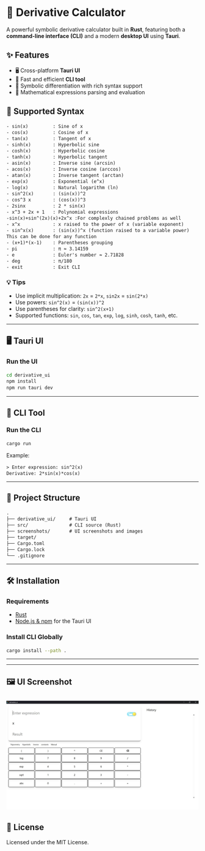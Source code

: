 # 📐 Derivative Calculator

A powerful symbolic derivative calculator built in **Rust**, featuring both a **command-line interface (CLI)** and a modern **desktop UI** using **Tauri**.


## ✨ Features

- 🖥️ Cross-platform **Tauri UI**
- 🔧 Fast and efficient **CLI tool**
- 🧠 Symbolic differentiation with rich syntax support
- 🧮 Mathematical expressions parsing and evaluation



## 🧠 Supported Syntax

```
- sin(x)         : Sine of x
- cos(x)         : Cosine of x
- tan(x)         : Tangent of x
- sinh(x)        : Hyperbolic sine
- cosh(x)        : Hyperbolic cosine
- tanh(x)        : Hyperbolic tangent
- asin(x)        : Inverse sine (arcsin)
- acos(x)        : Inverse cosine (arccos)
- atan(x)        : Inverse tangent (arctan)
- exp(x)         : Exponential (e^x)
- log(x)         : Natural logarithm (ln)
- sin^2(x)       : (sin(x))^2
- cos^3 x        : (cos(x))^3
- 2sinx          : 2 * sin(x)
- x^3 + 2x + 1   : Polynomial expressions
-sin(x)+sin^(2x)(x)+2x^x :For complexly chained problems as well
- x^x            : x raised to the power of x (variable exponent)
- sin^x(x)       : (sin(x))^x (function raised to a variable power) This can be done for any function
- (x+1)*(x-1)    : Parentheses grouping
- pi             : π ≈ 3.14159
- e              : Euler's number ≈ 2.71828
- deg            : π/180
- exit           : Exit CLI
```

### 💡 Tips

- Use implicit multiplication: `2x` = `2*x`, `sin2x` = `sin(2*x)`
- Use powers: `sin^2(x)` = `(sin(x))^2`
- Use parentheses for clarity: `sin^2(x+1)`
- Supported functions: `sin`, `cos`, `tan`, `exp`, `log`, `sinh`, `cosh`, `tanh`, etc.

---

## 🖥️ Tauri UI

### Run the UI

```bash
cd derivative_ui
npm install
npm run tauri dev
```

---

## 🧪 CLI Tool

### Run the CLI

```bash
cargo run
```

Example:

```text
> Enter expression: sin^2(x)
Derivative: 2*sin(x)*cos(x)
```

---

## 📁 Project Structure

```
.
├── derivative_ui/     # Tauri UI
├── src/               # CLI source (Rust)
├── screenshots/       # UI screenshots and images
├── target/
├── Cargo.toml
├── Cargo.lock
└── .gitignore
```

---

## 🛠 Installation

### Requirements

- [Rust](https://www.rust-lang.org/)
- [Node.js & npm](https://nodejs.org/) for the Tauri UI

### Install CLI Globally

```bash
cargo install --path .
```

---
---

## 🖼️ UI Screenshot

![Derivative Calculator UI - Main Interface](screenshots/ui1.jpg)
---
## 📜 License

Licensed under the MIT License.